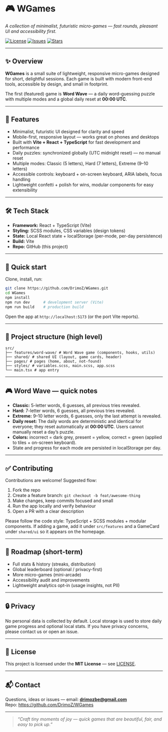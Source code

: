 # 🎮 WGames

*A collection of minimalist, futuristic micro-games — fast rounds, pleasant UI and accessibility first.*

[![License](https://img.shields.io/github/license/DrimoZ/WGames)](./LICENSE)
[![Issues](https://img.shields.io/github/issues/DrimoZ/WGames)](https://github.com/DrimoZ/WGames/issues)
[![Stars](https://img.shields.io/github/stars/DrimoZ/WGames)](https://github.com/DrimoZ/WGames/stargazers)

---

## ✨ Overview

**WGames** is a small suite of lightweight, responsive micro-games designed for short, delightful sessions. Each game is built with modern front-end tools, accessible by design, and small in footprint.

The first (featured) game is **Word Wave** — a daily word-guessing puzzle with multiple modes and a global daily reset at **00:00 UTC**.

---

## 🎯 Features

- Minimalist, futuristic UI designed for clarity and speed  
- Mobile-first, responsive layout — works great on phones and desktops  
- Built with **Vite + React + TypeScript** for fast development and performance  
- Daily puzzles: synchronized globally (UTC midnight reset) — no manual reset  
- Multiple modes: Classic (5 letters), Hard (7 letters), Extreme (9–10 letters)  
- Accessible controls: keyboard + on-screen keyboard, ARIA labels, focus handling  
- Lightweight confetti + polish for wins, modular components for easy extensibility

---

## 🛠 Tech Stack

- **Framework:** React + TypeScript (Vite)
- **Styling:** SCSS modules, CSS variables (design tokens)
- **State:** Local React state + localStorage (per-mode, per-day persistence)
- **Build:** Vite
- **Repo:** GitHub (this project)

---

## 🚀 Quick start

Clone, install, run:

~~~bash
git clone https://github.com/DrimoZ/WGames.git
cd WGames
npm install
npm run dev      # development server (Vite)
npm run build    # production build
~~~

Open the app at `http://localhost:5173` (or the port Vite reports).

---

## 📁 Project structure (high level)

```
src/
├── features/word-wave/ # Word Wave game (components, hooks, utils)
├── shared/ # shared UI (layout, game cards, header)
├── pages/ # pages (home, about, not-found)
├── styles/ # variables.scss, main.scss, app.scss
└── main.tsx # app entry
```

---

## 🎮 Word Wave — quick notes

- **Classic:** 5-letter words, 6 guesses, all previous tries revealed.  
- **Hard:** 7-letter words, 6 guesses, all previous tries revealed.  
- **Extreme:** 9–10 letter words, 6 guesses, only the last attempt is revealed.  
- **Daily reset:** The daily words are deterministic and identical for everyone; they reset automatically at **00:00 UTC**. Users cannot manually reset a day’s puzzle.  
- **Colors:** incorrect = dark grey, present = yellow, correct = green (applied to tiles + on-screen keyboard).  
- State and progress for each mode are persisted in localStorage per day.

---

## ✅ Contributing

Contributions are welcome! Suggested flow:

1. Fork the repo
2. Create a feature branch: `git checkout -b feat/awesome-thing`
3. Make changes, keep commits focused and small
4. Run the app locally and verify behaviour
5. Open a PR with a clear description

Please follow the code style: TypeScript + SCSS modules + modular components. If adding a game, add it under `src/features` and a GameCard under `shared/ui` so it appears on the homepage.

---

## 🧭 Roadmap (short-term)

- Full stats & history (streaks, distribution)
- Global leaderboard (optional / privacy-first)
- More micro-games (mini-arcade)
- Accessibility audit and improvements
- Lightweight analytics opt-in (usage insights, not PII)

---

## 🔒 Privacy

No personal data is collected by default. Local storage is used to store daily game progress and optional local stats. If you have privacy concerns, please contact us or open an issue.

---

## 🧾 License

This project is licensed under the **MIT License** — see [LICENSE](./LICENSE).

---

## 📬 Contact

Questions, ideas or issues — email: **drimozbe@gmail.com**  
Repo: https://github.com/DrimoZ/WGames

---

> _“Craft tiny moments of joy — quick games that are beautiful, fair, and easy to pick up.”_